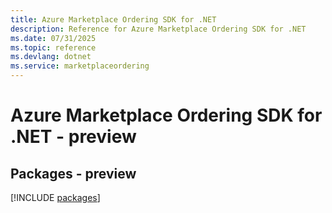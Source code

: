 ```yaml
---
title: Azure Marketplace Ordering SDK for .NET
description: Reference for Azure Marketplace Ordering SDK for .NET
ms.date: 07/31/2025
ms.topic: reference
ms.devlang: dotnet
ms.service: marketplaceordering
---
```

# Azure Marketplace Ordering SDK for .NET - preview
## Packages - preview
[!INCLUDE [packages](marketplace-ordering-index.md)]